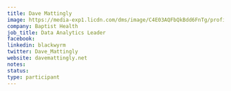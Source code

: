 ```yaml
---
title: Dave Mattingly
image: https://media-exp1.licdn.com/dms/image/C4E03AQFbQkBdd6FnTg/profile-displayphoto-shrink_800_800/0?e=1605744000&v=beta&t=vUCm_JaOVI12uTVgnnk344VcjnRFsVghSwf0WsMro_I
company: Baptist Health 
job_title: Data Analytics Leader
facebook:
linkedin: blackwyrm
twitter: Dave_Mattingly
website: davemattingly.net
notes:
status: 
type: participant
---
```


<!-- put more details about participant here -->

